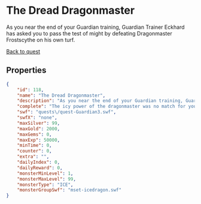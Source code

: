 # The Dread Dragonmaster

As you near the end of your Guardian training, Guardian Trainer Eckhard has asked you to pass the test of might by defeating Dragonmaster Frostscythe on his own turf.

[Back to quest](../quests.md)

## Properties

```json
{
    "id": 118,
    "name": "The Dread Dragonmaster",
    "description": "As you near the end of your Guardian training, Guardian Trainer Eckhard has asked you to pass the test of might by defeating Dragonmaster Frostscythe on his own turf.",
    "complete": "The icy power of the dragonmaster was no match for your might. Return to Guardian Trainer Eckhard to unlock your next Guardian ability.",
    "swf": "quests\/quest-Guardian3.swf",
    "swfX": "none",
    "maxSilver": 99,
    "maxGold": 2000,
    "maxGems": 0,
    "maxExp": 50000,
    "minTime": 0,
    "counter": 0,
    "extra": "",
    "dailyIndex": 0,
    "dailyReward": 0,
    "monsterMinLevel": 1,
    "monsterMaxLevel": 99,
    "monsterType": "ICE",
    "monsterGroupSwf": "mset-icedragon.swf"
}
```

